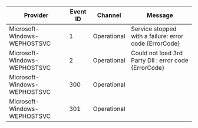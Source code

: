 Provider                      |  Event ID  |  Channel      |  Message
------------------------------|------------|---------------|--------------------------------------------------------
Microsoft-Windows-WEPHOSTSVC  |  1         |  Operational  |  Service stopped with a failure: error code {ErrorCode}
Microsoft-Windows-WEPHOSTSVC  |  2         |  Operational  |  Could not load 3rd Party Dll : error code {ErrorCode}
Microsoft-Windows-WEPHOSTSVC  |  300       |  Operational  |
Microsoft-Windows-WEPHOSTSVC  |  301       |  Operational  |